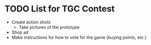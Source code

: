 # TODO List for TGC Contest
* Create action shots
  * Take pictures of the prototype
* Shop ad
* Make instructions for how to vote for the game (buying points, etc.)
